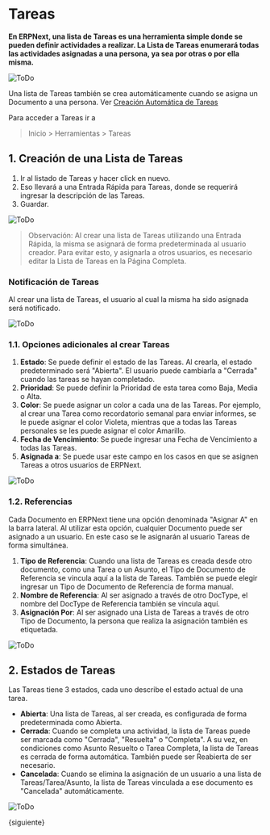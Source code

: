 <!-- add-breadcrumbs -->
# Tareas


**En ERPNext, una lista de Tareas es una herramienta simple donde se pueden definir actividades a realizar. La Lista de Tareas enumerará todas las actividades asignadas a una persona, ya sea por otras o por ella misma.**

![ToDo](/docs/assets/img/using-erpnext/using-to-do-1.png)

Una lista de Tareas también se crea automáticamente cuando se asigna un Documento a una persona. Ver [Creación Automática de Tareas](/docs/user/manual/es/using-erpnext/articles/todo-auto-creation)

Para acceder a Tareas ir a

> Inicio > Herramientas > Tareas

## 1. Creación de una Lista de Tareas

1. Ir al listado de Tareas y hacer click en nuevo.
2. Eso llevará a una Entrada Rápida para Tareas, donde se requerirá ingresar la descripción de las Tareas.
3. Guardar.

 ![ToDo](/docs/assets/img/using-erpnext/using-to-do-2.gif)

> Observación: Al crear una lista de Tareas utilizando una Entrada Rápida, la misma se asignará de forma predeterminada al usuario creador. Para evitar esto, y asignarla a otros usuarios, es necesario editar la Lista de Tareas en la Página Completa. 

### Notificación de Tareas

Al crear una lista de Tareas, el usuario al cual la misma ha sido asignada será notificado. 

![ToDo](/docs/assets/img/using-erpnext/using-todo-notification.png)

### 1.1. Opciones adicionales al crear Tareas

1. **Estado**: Se puede definir el estado de las Tareas. Al crearla, el estado predeterminado será "Abierta". El usuario puede cambiarla a "Cerrada" cuando las tareas se hayan completado. 
2. **Prioridad**: Se puede definir la Prioridad de esta tarea como Baja, Media o Alta. 
3. **Color**: Se puede asignar un color a cada una de las Tareas. Por ejemplo, al crear una Tarea como recordatorio semanal para enviar informes, se le puede asignar el color Violeta, mientras que a todas las Tareas personales se les puede asignar el color Amarillo. 
4. **Fecha de Vencimiento**: Se puede ingresar una Fecha de Vencimiento a todas las Tareas. 
5. **Asignada a**: Se puede usar este campo en los casos en que se asignen Tareas a otros usuarios de ERPNext.

 ![ToDo](/docs/assets/img/using-erpnext/using-to-do-3.png)

### 1.2. Referencias

Cada Documento en ERPNext tiene una opción denominada "Asignar A" en la barra lateral. Al utilizar esta opción, cualquier Documento puede ser asignado a un usuario. En este caso se le asignarán al usuario Tareas de forma simultánea. 

1. **Tipo de Referencia**: Cuando una lista de Tareas es creada desde otro documento, como una Tarea o un Asunto, el Tipo de Documento de Referencia se vincula aquí a la lista de Tareas. También se puede elegir ingresar un Tipo de Documento de Referencia de forma manual. 
2. **Nombre de Referencia**: Al ser asignado a través de otro DocType, el nombre del DocType de Referencia también se vincula aquí. 
3. **Asignación Por**: Al ser asignado una Lista de Tareas a través de otro Tipo de Documento, la persona que realiza la asignación también es etiquetada. 

 ![ToDo](/docs/assets/img/using-erpnext/using-to-do-4.png)

## 2. Estados de Tareas
Las Tareas tiene 3 estados, cada uno describe el estado actual de una tarea.

* **Abierta**: Una lista de Tareas, al ser creada, es configurada de forma predeterminada como Abierta.
* **Cerrada**: Cuando se completa una actividad, la lista de Tareas puede ser marcada como "Cerrada", "Resuelta" o "Completa". A su vez, en condiciones como Asunto Resuelto o Tarea Completa, la lista de Tareas es cerrada de forma automática. También puede ser Reabierta de ser necesario.  
* **Cancelada**: Cuando se elimina la asignación de un usuario a una lista de Tareas/Tarea/Asunto, la lista de Tareas vinculada a ese documento es "Cancelada" automáticamente.

 ![ToDo](/docs/assets/img/using-erpnext/using-to-do-5.png)


{siguiente}
